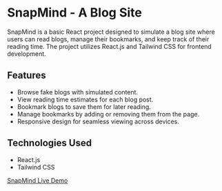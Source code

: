 # SnapMind - A Blog Site

SnapMind is a basic React project designed to simulate a blog site where users can read blogs, manage their bookmarks, and keep track of their reading time. The project utilizes React.js and Tailwind CSS for frontend development.

## Features

- Browse fake blogs with simulated content.
- View reading time estimates for each blog post.
- Bookmark blogs to save them for later reading.
- Manage bookmarks by adding or removing them from the page.
- Responsive design for seamless viewing across devices.

## Technologies Used

- React.js
- Tailwind CSS

[SnapMind Live Demo](https://snapmind.netlify.app/)
